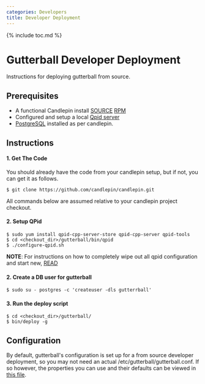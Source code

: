 ```yaml
---
categories: Developers
title: Developer Deployment
---
```


{% include toc.md %}

# Gutterball Developer Deployment

Instructions for deploying gutterball from source.

## Prerequisites

 * A functional Candlepin install [SOURCE](/docs/candlepin/developer_deployment.html) [RPM](/docs/candlepin/setup.html)
 * Configured and setup a local [Qpid server](/docs/candlepin/amqp.html)
 * [PostgreSQL](/docs/candlepin/setup.html#postgresql) installed as per candlepin.

## Instructions

#### 1. Get The Code
You should already have the code from your candlepin setup, but if not, you can get it as follows.

```console
$ git clone https://github.com/candlepin/candlepin.git
```

All commands below are assumed relative to your candlepin project checkout.

#### 2. Setup QPid

```console
$ sudo yum install qpid-cpp-server-store qpid-cpp-server qpid-tools
$ cd <checkout_dir>/gutterball/bin/qpid
$ ./configure-qpid.sh
```

**NOTE**: For instructions on how to completely wipe out all qpid configuration and start new, [READ](https://github.com/candlepin/candlepin/blob/master/gutterball/bin/qpid/README.md)

#### 2. Create a DB user for gutterball

```console
$ sudo su - postgres -c 'createuser -dls gutterrball'
```

#### 3. Run the deploy script

```console
$ cd <checkout_dir>/gutterball/
$ bin/deploy -g
```

## Configuration

By default, gutterball's configuration is set up for a from source developer deployment, so you may not need an actual
/etc/gutterball/gutterball.conf. If so however, the properties you can use and their defaults can be viewed in
[this file](https://github.com/candlepin/candlepin/blob/master/gutterball/src/main/java/org/candlepin/gutterball/config/ConfigProperties.java).




